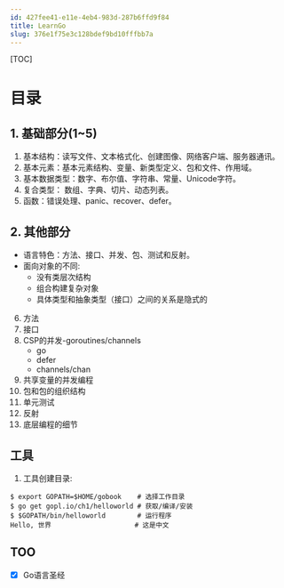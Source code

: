 ```yaml
---
id: 427fee41-e11e-4eb4-983d-287b6ffd9f84
title: LearnGo
slug: 376e1f75e3c128bdef9bd10fffbb7a
---
```

[TOC]

# 目录

## 1. 基础部分(1~5)
1. 基本结构：读写文件、文本格式化、创建图像、网络客户端、服务器通讯。
2. 基本元素：基本元素结构、变量、新类型定义、包和文件、作用域。
3. 基本数据类型：数字、布尔值、字符串、常量、Unicode字符。
4. 复合类型： 数组、字典、切片、动态列表。
5. 函数：错误处理、panic、recover、defer。


## 2. 其他部分
- 语言特色：方法、接口、并发、包、测试和反射。
- 面向对象的不同:
    - 没有类层次结构
    - 组合构建复杂对象
    -  具体类型和抽象类型（接口）之间的关系是隐式的

6. 方法
7. 接口
8. CSP的并发-goroutines/channels
    - go
    - defer
    - channels/chan
9. 共享变量的并发编程
10. 包和包的组织结构
11. 单元测试
12. 反射
13. 底层编程的细节

## 工具
1. 工具创建目录:
```shell
$ export GOPATH=$HOME/gobook    # 选择工作目录
$ go get gopl.io/ch1/helloworld # 获取/编译/安装
$ $GOPATH/bin/helloworld        # 运行程序
Hello, 世界                     # 这是中文
```

## TOO
- [x] Go语言圣经
